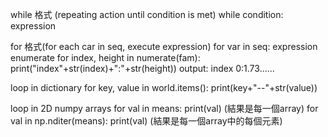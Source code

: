 while
格式 (repeating action until condition is met)
  while condition:
    expression

for
格式(for each car in seq, execute expression)
  for var in seq:
    expression
enumerate
  for index, height in numerate(fam):
    print("index"+str(index)+":"+str(height))
  output: index 0:1.73......

loop in dictionary
  for key, value in world.items():
    print(key+"--"+str(value))
 
loop in 2D numpy arrays
  for val in means:
    print(val)   (結果是每一個array)
   for val in np.nditer(means):
    print(val)   (結果是每一個array中的每個元素)
